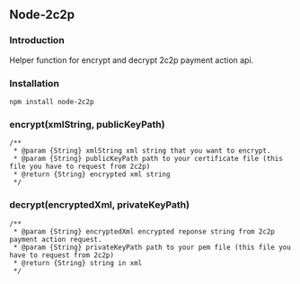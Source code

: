## Node-2c2p

### Introduction
Helper function for encrypt and decrypt 2c2p payment action api.

### Installation
```
npm install node-2c2p
```

### encrypt(xmlString, publicKeyPath)
```
/**
 * @param {String} xmlString xml string that you want to encrypt.
 * @param {String} publicKeyPath path to your certificate file (this file you have to request from 2c2p)
 * @return {String} encrypted xml string
 */
```

### decrypt(encryptedXml, privateKeyPath)
```
/**
 * @param {String} encryptedXml encrypted reponse string from 2c2p payment action request.
 * @param {String} privateKeyPath path to your pem file (this file you have to request from 2c2p)
 * @return {String} string in xml
 */
```
